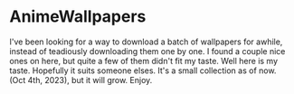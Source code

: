 # AnimeWallpapers

I've been looking for a way to download a batch of wallpapers for awhile, instead of teadiously downloading them one by one. I found a couple nice ones on here, but quite a few of them didn't fit my taste. Well here is my taste. Hopefully it suits someone elses. It's a small collection as of now. (Oct 4th, 2023), but it will grow. Enjoy.
